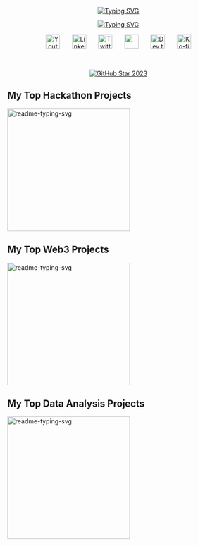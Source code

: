 <p align="center">
    <a href="https://git.io/typing-svg"><img src="https://readme-typing-svg.demolab.com?font=Fira+Code&duration=1&color=F75C7E&pause=1000&center=true&vCenter=true&repeat=false&random=false&width=435&lines=Eric+Zhou" alt="Typing SVG" /></a>
</p>

<p align="center">
  <a href="https://git.io/typing-svg"><img src="https://readme-typing-svg.demolab.com?font=Fira+Code&color=F75C7E&pause=1000&random=false&center=true&vCenter=true&width=435&lines=Web3+and+BlockChain+Developer;Experienced+Full-Stack+Developer;4%2B+years+of+Coding+Experience;Always+Learn+Something+New" alt="Typing SVG" /></a> 
</p>

<!-- Social icons section -->
<p align="center">
  <a href="https://www.linkedin.com/in/ruiqi-zhou-280731222/"><img width="32px" alt="Youtube" title="Youtube" src="https://i.imgur.com/qiXu7b2.png"/></a>
  &#8287;&#8287;&#8287;&#8287;&#8287;
  <a href="https://www.linkedin.com/in/ruiqi-zhou-280731222/"><img width="32px" alt="LinkedIn" title="LinkedIn" src="https://i.imgur.com/yRpa1dQ.png"/></a>
  &#8287;&#8287;&#8287;&#8287;&#8287;
  <a href="https://www.linkedin.com/in/ruiqi-zhou-280731222/"><img width="32px" alt="Twitter" title="Twitter" src="https://i.imgur.com/AixJgnm.png"/></a>
  &#8287;&#8287;&#8287;&#8287;&#8287;
  <a href="https://www.linkedin.com/in/ruiqi-zhou-280731222/" alt="Discord" title="Dev Pro Tips Discord Server"><img width="32px" src="https://i.imgur.com/OViZO8J.png"/></a>
  &#8287;&#8287;&#8287;&#8287;&#8287;
  <a href="https://www.linkedin.com/in/ruiqi-zhou-280731222/"><img width="32px" alt="Dev.to" title="DenverCoder1 Dev.to" src="https://i.imgur.com/mVm29vK.png"></a>
  &#8287;&#8287;&#8287;&#8287;&#8287;
  <a href="https://www.linkedin.com/in/ruiqi-zhou-280731222/"><img width="32px" alt="Ko-fi" title="Buy me a coffee" src="https://i.imgur.com/PpLeD3K.png"/></a>
</p>

<br/>

<!-- GitHub Star link -->
<p align="center">
  <a href="https://www.linkedin.com/in/ruiqi-zhou-280731222/">
    <img src="https://github.com/DenverCoder1/DenverCoder1/assets/20955511/ca15be3f-d00b-438e-91f6-fb5568c1f632" alt="GitHub Star 2023"/></a>
</p>






<!-- Template Project
https://eric-github-readme-stats.vercel.app/api/pin/?username=24ERIC&repo=Project_Journey&theme=react&bg_color=1F222E&title_color=F85D7F&hide_border=true&icon_color=F8D866&show_icons=false

 -->
<!--  -->
<!--  -->
<!--  -->
<!--  -->
<!--  -->
 <summary><h2>My Top Hackathon Projects</h2></summary>
<p align="left">
  <a href="https://github.com/DenverCoder1/readme-typing-svg"><img width="278" src="https://denvercoder1-github-readme-stats.vercel.app/api/pin/?username=DenverCoder1&repo=readme-typing-svg&theme=react&bg_color=1F222E&title_color=F85D7F&hide_border=true&icon_color=F8D866&show_icons=false" alt="readme-typing-svg"></a>
</p>


<!--  -->
<!--  -->
<!--  -->
<!--  -->
<!--  -->
<summary><h2>My Top Web3 Projects</h2></summary>
<p align="left">
  <a href="https://github.com/DenverCoder1/readme-typing-svg"><img width="278" src="https://denvercoder1-github-readme-stats.vercel.app/api/pin/?username=DenverCoder1&repo=readme-typing-svg&theme=react&bg_color=1F222E&title_color=F85D7F&hide_border=true&icon_color=F8D866&show_icons=false" alt="readme-typing-svg"></a>
</p>


<!--  -->
<!--  -->
<!--  -->
<!--  -->
<!--  -->
<summary><h2>My Top Data Analysis Projects</h2></summary>
<p align="left">
  <a href="https://github.com/DenverCoder1/readme-typing-svg"><img width="278" src="https://denvercoder1-github-readme-stats.vercel.app/api/pin/?username=DenverCoder1&repo=readme-typing-svg&theme=react&bg_color=1F222E&title_color=F85D7F&hide_border=true&icon_color=F8D866&show_icons=false" alt="readme-typing-svg"></a>
</p>

